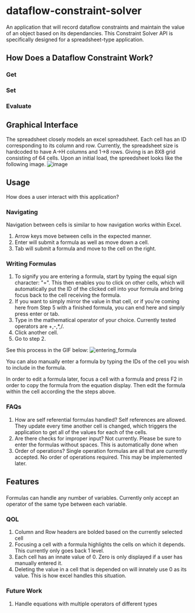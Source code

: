 # dataflow-constraint-solver
 An application that will record dataflow constraints and maintain the value of an object based on its dependancies. This Constraint Solver API is specifically designed for a spreadsheet-type application.

## How Does a Dataflow Constraint Work?
### Get
### Set
### Evaluate

## Graphical Interface
The spreadsheet closely models an excel spreadsheet. Each cell has an ID corresponding to its column and row. Currently, the spreadsheet size is hardcoded to have A->H columns and 1->8 rows. Giving is an 8X8 grid consisting of 64 cells. Upon an initial load, the spreedsheet looks like the following image.
![image](https://user-images.githubusercontent.com/20911606/145886120-62946531-975e-495f-b180-9d7432a89c3a.png)

## Usage
How does a user interact with this application?
### Navigating
Navigation between cells is similar to how navigation works within Excel. 
1. Arrow keys move between cells in the expected manner.
2. Enter will submit a formula as well as move down a cell.
3. Tab will submit a formula and move to the cell on the right.

### Writing Formulas
1. To signify you are entering a formula, start by typing the equal sign character: "=". This then enables you to click on other cells, which will automatically put the ID of the clicked cell into your formula and bring focus back to the cell receiving the formula.
2. If you want to simply mirror the value in that cell, or if you're coming here from Step 5 with a finished formula, you can end here and simply press enter or tab.
3. Type in the mathematical operator of your choice. Currently tested operators are +,-,*,/.
4. Click another cell.
5. Go to step 2.

See this process in the GIF below:
![entering_formula](https://user-images.githubusercontent.com/20911606/145894183-f3be1acc-f776-4419-bfd1-41b143798af0.gif)

You can also manually enter a formula by typing the IDs of the cell you wish to include in the formula. 

In order to edit a formula later, focus a cell with a formula and press F2 in order to copy the formula from the equation display. Then edit the formula within the cell according the the steps above.

### FAQs
1. How are self referential formulas handled? Self references are allowed. They update every time another cell is changed, which triggers the application to get all of the values for each of the cells.
2. Are there checks for improper input? Not currently. Please be sure to enter the formulas without spaces. This is automatically done when 
3. Order of operations? Single operation formulas are all that are currently accepted. No order of operations required. This may be implemented later.


## Features
###
Formulas can handle any number of variables. Currently only accept an operator of the same type between each variable.
### QOL
1. Column and Row headers are bolded based on the currently selected cell
2. Focusing a cell with a formula highlights the cells on which it depends. This currently only goes back 1 level.
3. Each cell has an innate value of 0. Zero is only displayed if a user has manually entered it.
4. Deleting the value in a cell that is depended on will innately use 0 as its value. This is how excel handles this situation.
### Future Work
1. Handle equations with multiple operators of different types

